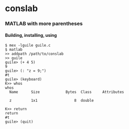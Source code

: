 # conslab

### MATLAB with more parentheses

#### Building, installing, using

    $ mex -lguile guile.c
    $ matlab
    >> addpath /path/to/conslab
    >> guile
    guile> (+ 4 5)
    9   
    guile> (: "z = 9;")
    #t
    guile> (keyboard)
    K>> whos
    whos
      Name      Size            Bytes  Class     Attributes
    
      z         1x1                 8  double              
    
    K>> return
    return
    #t
    guile> (quit)
